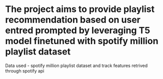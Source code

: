 <h1> The project aims to provide playlist recommendation based on user entred prompted by leveraging T5 model finetuned with spotify million playlist dataset</h1>

Data used - spotify million playlist dataset and track features retrived through spotify api
